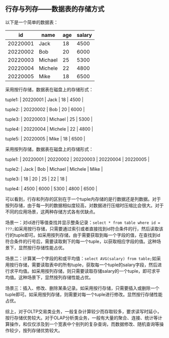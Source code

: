 ## 行存与列存——数据表的存储方式

以下是一个简单的数据表：

| id       | name    | age | salary |
| -------- | ------- | --- | ------ |
| 20220001 | Jack    | 18  | 4500   |
| 20220002 | Bob     | 20  | 6000   |
| 20220003 | Michael | 25  | 5300   |
| 20220004 | Michele | 22  | 4800   |
| 20220005 | Mike    | 18  | 6500   |

采用按行存储，数据表在磁盘上的存储形式：

tuple1: | 20220001 | Jack    | 18 | 4500 |

tuple2: | 20220002 | Bob     | 20 | 6000 |

tuple3: | 20220003 | Michael | 25 | 5300 |

tuple4: | 20220004 | Michele | 22 | 4800 |

tuple5: | 20220005 | Mike    | 18 | 6500 |

采用按列存储，数据表在磁盘上的存储形式：

tuple1: | 20220001 | 20220002 | 20220003 | 20220004 | 20220005 |

tuple2: | Jack | Bob | Michael | Michele | Mike |

tuple3: | 18 | 20 | 25 | 22 | 18 |

tuple4: | 4500 | 6000 | 5300 | 4800 | 6500 |

可以看到，行存和列存的区别在于一个tuple内存储的是行数据还是列数据。对于按列存储，由于每一列的数据相似度较高，对数据进行压缩时压缩比会很大。对于不同的应用场景，这两种存储方式各有优缺点。

场景一：对id进行等值查找并显示整条记录：`select * from table where id = ???;`如采用按行存储，只需要通过索引或者直接找到id符合条件的行，然后读取该行的tuple即可。如采用按列存储，由于需要获取到每一个字段的值，在查找到id符合条件的行号后，需要读取剩下的每一个tuple，以获取相应字段的值。这种场景下，显然按行存储性能占优。

场景二：计算某一个字段的和或平均值：`select AVG(salary) from table;`如采用按行存储，需要读取表中的所有tuple，获取每一个tuple的salary字段，然后进行求平均值。如采用按列存储，则只需要读取存储salary的一个tuple，即可求平均值。这种场景下，显然按列存储性能占优。

场景三：插入、修改、删除某条记录。如采用按行存储，只需要插入或删除一个tuple即可。如采用按列存储，则需要对每一个tuple进行修改。显然按行存储性能占优。

综上，对于OLTP交易类业务，一般复杂计算较少而存取较多，要求读写时延小，按行存储优势较大。对于OLAP分析类业务，一般有大量的聚合、连接、统计等计算操作，和仅仅涉及到一个宽表中个别列的复杂查询，而数据修改、随机查询等操作较少，按列存储优势较大。
